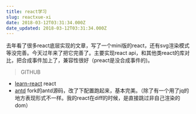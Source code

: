 ```yaml
---
title: react学习
slug: reactxue-xi
date: 2018-03-12T03:31:34.000Z
date_updated: 2018-03-12T03:31:34.000Z
---
```


去年看了很多react底层实现的文章，写了一个mini版的react，还有svg渲染模式等没完善。今天过年来了把它完善了。主要实现react api，和其他类react的库对比，把合成事件加上了，兼容性很好（preact是没合成事件的)。

> GITHUB

- [learn-react](https://github.com/laopo001/learn-react) react
- [antd](https://github.com/laopo001/ant-design) fork的antd源码，改了下配置跑起来，基本完美。（除了有一个用了jq的地方表现形式不一样。我的react在diff的时候，是直接跳过非自己渲染的dom）
